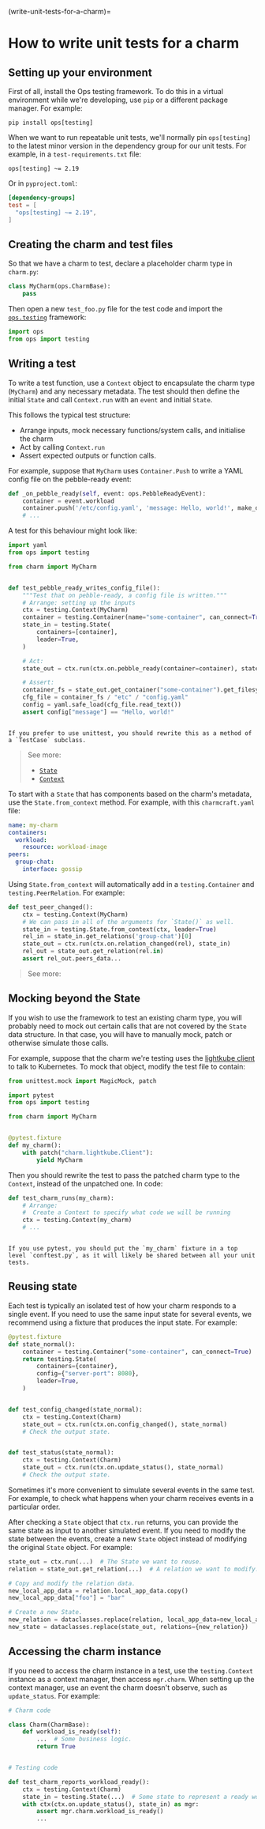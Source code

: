 (write-unit-tests-for-a-charm)=
# How to write unit tests for a charm

## Setting up your environment

First of all, install the Ops testing framework. To do this in a virtual environment while we're developing, use `pip` or a different package manager. For example:

```
pip install ops[testing]
```

When we want to run repeatable unit tests, we'll normally pin `ops[testing]` to the latest minor version in the dependency group for our unit tests. For example, in a `test-requirements.txt` file:

```text
ops[testing] ~= 2.19
```

Or in `pyproject.toml`:

```toml
[dependency-groups]
test = [
  "ops[testing] ~= 2.19",
]
```

## Creating the charm and test files

So that we have a charm to test, declare a placeholder charm type in `charm.py`:

```python
class MyCharm(ops.CharmBase):
    pass
```

Then open a new `test_foo.py` file for the test code and import the [`ops.testing`](ops_testing) framework:

```python
import ops
from ops import testing
```

## Writing a test

To write a test function, use a `Context` object to encapsulate the charm type (`MyCharm`) and any necessary metadata. The test should then define the initial `State` and call `Context.run` with an `event` and initial `State`.

This follows the typical test structure:

- Arrange inputs, mock necessary functions/system calls, and initialise the charm
- Act by calling `Context.run`
- Assert expected outputs or function calls.

For example, suppose that `MyCharm` uses `Container.Push` to write a YAML config file on the pebble-ready event:

```python
def _on_pebble_ready(self, event: ops.PebbleReadyEvent):
    container = event.workload
    container.push('/etc/config.yaml', 'message: Hello, world!', make_dirs=True)
    # ...
```

A test for this behaviour might look like:

```python
import yaml
from ops import testing

from charm import MyCharm


def test_pebble_ready_writes_config_file():
    """Test that on pebble-ready, a config file is written."""
    # Arrange: setting up the inputs
    ctx = testing.Context(MyCharm)
    container = testing.Container(name="some-container", can_connect=True)
    state_in = testing.State(
        containers=[container],
        leader=True,
    )

    # Act:
    state_out = ctx.run(ctx.on.pebble_ready(container=container), state_in)

    # Assert:
    container_fs = state_out.get_container("some-container").get_filesystem(ctx)
    cfg_file = container_fs / "etc" / "config.yaml"
    config = yaml.safe_load(cfg_file.read_text())
    assert config["message"] == "Hello, world!"

```

```{note}

If you prefer to use unittest, you should rewrite this as a method of a `TestCase` subclass.

```

> See more:
>  - [`State`](ops.testing.State)
>  - [`Context`](ops.testing.Context)

To start with a `State` that has components based on the charm's metadata, use the `State.from_context` method. For example, with this `charmcraft.yaml` file:

```yaml
name: my-charm
containers:
  workload:
    resource: workload-image
peers:
  group-chat:
    interface: gossip
```

Using `State.from_context` will automatically add in a `testing.Container` and `testing.PeerRelation`. For example:

```python
def test_peer_changed():
    ctx = testing.Context(MyCharm)
    # We can pass in all of the arguments for `State()` as well.
    state_in = testing.State.from_context(ctx, leader=True)
    rel_in = state_in.get_relations('group-chat')[0]
    state_out = ctx.run(ctx.on.relation_changed(rel), state_in)
    rel_out = state_out.get_relation(rel.in)
    assert rel_out.peers_data...
```

> See more: [](ops.testing.State.from_context)

## Mocking beyond the State

If you wish to use the framework to test an existing charm type, you will probably need to mock out certain calls that are not covered by the `State` data structure. In that case, you will have to manually mock, patch or otherwise simulate those calls.

For example, suppose that the charm we're testing uses the [lightkube client](https://github.com/gtsystem/lightkube) to talk to Kubernetes. To mock that object, modify the test file to contain:

```python
from unittest.mock import MagicMock, patch

import pytest
from ops import testing

from charm import MyCharm


@pytest.fixture
def my_charm():
    with patch("charm.lightkube.Client"):
        yield MyCharm
```

Then you should rewrite the test to pass the patched charm type to the `Context`, instead of the unpatched one. In code:

```python
def test_charm_runs(my_charm):
    # Arrange:
    #  Create a Context to specify what code we will be running
    ctx = testing.Context(my_charm)
    # ...
```

```{note}

If you use pytest, you should put the `my_charm` fixture in a top level `conftest.py`, as it will likely be shared between all your unit tests.
```

## Reusing state

Each test is typically an isolated test of how your charm responds to a single event. If you need to use the same input state for several events, we recommend using a fixture that produces the input state. For example:

```python
@pytest.fixture
def state_normal():
    container = testing.Container("some-container", can_connect=True)
    return testing.State(
        containers={container},
        config={"server-port": 8080},
        leader=True,
    )


def test_config_changed(state_normal):
    ctx = testing.Context(Charm)
    state_out = ctx.run(ctx.on.config_changed(), state_normal)
    # Check the output state.


def test_status(state_normal):
    ctx = testing.Context(Charm)
    state_out = ctx.run(ctx.on.update_status(), state_normal)
    # Check the output state.
```

Sometimes it's more convenient to simulate several events in the same test. For example, to check what happens when your charm receives events in a particular order.

After checking a `State` object that `ctx.run` returns, you can provide the same state as input to another simulated event. If you need to modify the state between the events, create a new `State` object instead of modifying the original `State` object. For example:

```python
state_out = ctx.run(...)  # The State we want to reuse.
relation = state_out.get_relation(...)  # A relation we want to modify.

# Copy and modify the relation data.
new_local_app_data = relation.local_app_data.copy()
new_local_app_data["foo"] = "bar"

# Create a new State.
new_relation = dataclasses.replace(relation, local_app_data=new_local_app_data)
new_state = dataclasses.replace(state_out, relations={new_relation})
```

## Accessing the charm instance

If you need to access the charm instance in a test, use the `testing.Context` instance as a context manager, then access `mgr.charm`. When setting up the context manager, use an event the charm doesn't observe, such as `update_status`. For example:

```python
# Charm code

class Charm(CharmBase):
    def workload_is_ready(self):
        ...  # Some business logic.
        return True


# Testing code

def test_charm_reports_workload_ready():
    ctx = testing.Context(Charm)
    state_in = testing.State(...)  # Some state to represent a ready workload.
    with ctx(ctx.on.update_status(), state_in) as mgr:
        assert mgr.charm.workload_is_ready()
        ...
```
